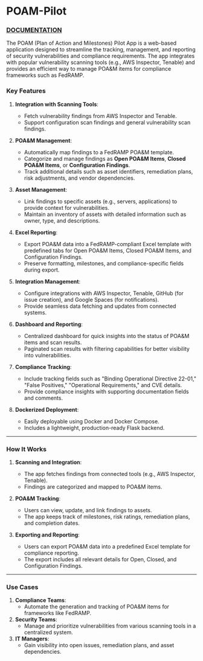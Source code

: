 # POAM-Pilot

### [DOCUMENTATION](https://github.com/Elevated-Standards/POAM-Pilot/wiki)

The POAM (Plan of Action and Milestones) Pilot App is a web-based application designed to streamline the tracking, management, and reporting of security vulnerabilities and compliance requirements. The app integrates with popular vulnerability scanning tools (e.g., AWS Inspector, Tenable) and provides an efficient way to manage POA&M items for compliance frameworks such as FedRAMP.

### Key Features

1. **Integration with Scanning Tools**:
   - Fetch vulnerability findings from AWS Inspector and Tenable.
   - Support configuration scan findings and general vulnerability scan findings.

2. **POA&M Management**:
   - Automatically map findings to a FedRAMP POA&M template.
   - Categorize and manage findings as **Open POA&M Items**, **Closed POA&M Items**, or **Configuration Findings**.
   - Track additional details such as asset identifiers, remediation plans, risk adjustments, and vendor dependencies.

3. **Asset Management**:
   - Link findings to specific assets (e.g., servers, applications) to provide context for vulnerabilities.
   - Maintain an inventory of assets with detailed information such as owner, type, and descriptions.

4. **Excel Reporting**:
   - Export POA&M data into a FedRAMP-compliant Excel template with predefined tabs for Open POA&M Items, Closed POA&M Items, and Configuration Findings.
   - Preserve formatting, milestones, and compliance-specific fields during export.

5. **Integration Management**:
   - Configure integrations with AWS Inspector, Tenable, GitHub (for issue creation), and Google Spaces (for notifications).
   - Provide seamless data fetching and updates from connected systems.

6. **Dashboard and Reporting**:
   - Centralized dashboard for quick insights into the status of POA&M items and scan results.
   - Paginated scan results with filtering capabilities for better visibility into vulnerabilities.

7. **Compliance Tracking**:
   - Include tracking fields such as "Binding Operational Directive 22-01," "False Positives," "Operational Requirements," and CVE details.
   - Provide compliance insights with supporting documentation fields and comments.

8. **Dockerized Deployment**:
   - Easily deployable using Docker and Docker Compose.
   - Includes a lightweight, production-ready Flask backend.

---

### How It Works

1. **Scanning and Integration**:
   - The app fetches findings from connected tools (e.g., AWS Inspector, Tenable).
   - Findings are categorized and mapped to POA&M items.

2. **POA&M Tracking**:
   - Users can view, update, and link findings to assets.
   - The app keeps track of milestones, risk ratings, remediation plans, and completion dates.

3. **Exporting and Reporting**:
   - Users can export POA&M data into a predefined Excel template for compliance reporting.
   - The export includes all relevant details for Open, Closed, and Configuration Findings.


---

### Use Cases

1. **Compliance Teams**:
   - Automate the generation and tracking of POA&M items for frameworks like FedRAMP.
2. **Security Teams**:
   - Manage and prioritize vulnerabilities from various scanning tools in a centralized system.
3. **IT Managers**:
   - Gain visibility into open issues, remediation plans, and asset dependencies.
